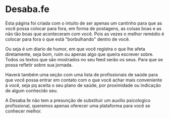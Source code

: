 # Desaba.fe

Esta página foi criada com o intuito de ser apenas um cantinho para que as você possa colocar para fora, em forma de postagens, as coisas boas e as não tão boas que aconteceram com você. Pois as vezes o melhor remédio é colocar para fora o que está "borbulhando" dentro de você.

Ou seja é um diario de humor, em que você registra o que lhe afeta diretamente, seja bom, ruim ou apenas algo que queira escrever sobre. Todos os textos que são mostrados no seu feed serão os seus. Para que se possa refletir sobre sua jornada.

Haverá também uma seção com uma lista de profissionais de saúde para que você possa entrar em contato com o que você achar mais conveniente à você, seja pq aceita o seu plano de saúde, por proximidade ou indicação de algum conhecido seu.

A Desaba.fe não tem a presunção de substituir um auxilio psicologico profissional, queremos apenas oferecer uma plataforma para você se conhecer melhor.